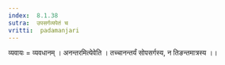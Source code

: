 ```yaml
---
index:  8.1.38
sutra:  उपसर्गव्यपेतं च
vritti:  padamanjari
---
```


व्यवायः = व्यवधानम् । अनन्तरमित्येवेति । तच्चानन्तर्यं सोपसर्गस्य, न तिङन्तमात्रस्य ।।
